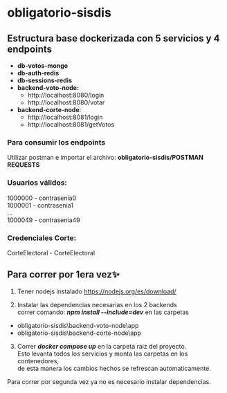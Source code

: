 # obligatorio-sisdis

## **Estructura base dockerizada con 5 servicios y 4 endpoints**

  - **db-votos-mongo**  
  - **db-auth-redis**
  - **db-sessions-redis**
  - **backend-voto-node:** 
       - http://localhost:8080/login   
       - http://localhost:8080/votar 
  - **backend-corte-node**: 
    - http://localhost:8081/login
    - http://localhost:8081/getVotos

### Para consumir los endpoints 
Utilizar postman e importar el archivo:
**obligatorio-sisdis/POSTMAN REQUESTS**

### Usuarios válidos:
1000000 - contrasenia0  
1000001 - contrasenia1  
...  
1000049 - contrasenia49  
### Credenciales Corte:
CorteElectoral - CorteElectoral



## Para correr por 1era vez✨

1) Tener nodejs instalado https://nodejs.org/es/download/  

2) Instalar las dependencias necesarias en los 2 backends  
    correr comando: ***npm install --include=dev***   en las carpetas
 - obligatorio-sisdis\backend-voto-node\app     
-  obligatorio-sisdis\backend-corte-node\app

 
3) Correr ***docker compose up*** en la carpeta raiz del proyecto.  
Esto levanta todos los servicios y monta las carpetas en los contenedores,  
de esta manera los cambios hechos se refrescan automaticamente.  

Para correr por segunda vez ya no es necesario instalar dependencias.  







